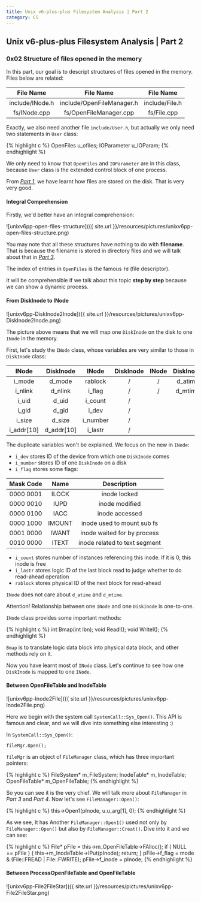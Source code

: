 ```yaml
---
title: Unix v6-plus-plus Filesystem Analysis | Part 2
category: CS
---
```


## Unix v6-plus-plus Filesystem Analysis | Part 2

### 0x02 Structure of files opened in the memory

In this part, our goal is to descript structures of files opened in the memory.  
Files below are related:

|File Name|File Name|File Name|
|:-:|:-:|:-:|
|include/INode.h|include/OpenFileManager.h|include/File.h|
|fs/INode.cpp|fs/OpenFileManager.cpp|fs/File.cpp|

Exactly, we also need another file `include/User.h`, but actually we only need two statements in `User` class:

{% highlight c %}
OpenFiles u_ofiles;
IOParameter u_IOParam;
{% endhighlight %}

We only need to know that `OpenFiles` and `IOParameter` are in this class, because `User` class is the extended control block of one process.

From *[Part 1](https://brant-ruan.github.io/cs/2017/03/22/UnixV6ppFSReport.html)*, we have learnt how files are stored on the disk. That is very very good.

#### Integral Comprehension

Firstly, we'd better have an integral comprehension:

![unixv6pp-open-files-structure]({{ site.url }}/resources/pictures/unixv6pp-open-files-structure.png)

You may note that all these structures have nothing to do with **filename**. That is because the filename is stored in directory files and we will talk about that in *[Part 3](https://brant-ruan.github.io/cs/2017/04/11/UnixV6ppFSReport3.html)*.

The index of entries in `OpenFiles` is the famous `fd` (file descriptor).

It will be comprehensible if we talk about this topic **step by step** because we can show a dynamic process.

#### From DiskInode to INode

![unixv6pp-DiskInode2Inode]({{ site.url }}/resources/pictures/unixv6pp-DiskInode2Inode.png)

The picture above means that we will map one `DiskInode` on the disk to one `INode` in the memory.

First, let's study the `INode` class, whose variables are very similar to those in `DiskInode` class:

|INode|DiskInode|INode|DiskInode|INode|DiskInode|
|:-:|:-:|:-:|:-:|:-:|:-:|
|i_mode|d_mode|rablock|/|/|d_atime|
|i_nlink|d_nlink|i_flag|/|/|d_mtime|
|i_uid|d_uid|i_count|/|||
|i_gid|d_gid|i_dev|/|||
|i_size|d_size|i_number|/|||
|i_addr[10]|d_addr[10]|i_lastr|/|||

The duplicate variables won't be explained. We focus on the new in `INode`:

- `i_dev` stores ID of the device from which one `DiskInode` comes
- `i_number` stores ID of one `DiskInode` on a disk
- `i_flag` stores some flags:

|Mask Code|Name|Description|
|:-:|:-:|:-:|
|0000 0001|ILOCK|inode locked|
|0000 0010|IUPD|inode modified|
|0000 0100|IACC|inode accessed|
|0000 1000|IMOUNT|inode used to mount sub fs|
|0001 0000|IWANT|inode waited for by process|
|0010 0000|ITEXT|inode related to text segment|

- `i_count` stores number of instances referencing this inode. If it is 0, this inode is free
- `i_lastr` stores logic ID of the last block read to judge whether to do read-ahead operation
- `rablock` stores physical ID of the next block for read-ahead

`INode` does not care about `d_atime` and `d_mtime`.

Attention! Relationship between one `INode` and one `DiskInode` is one-to-one.

`INode` class provides some important methods:

{% highlight c %}
int Bmap(int lbn);
void ReadI();
void WriteI();
{% endhighlight %}

`Bmap` is to translate logic data block into physical data block, and other methods rely on it.


Now you have learnt most of `INode` class. Let's continue to see how one `DiskInode` is mapped to one `INode`.

#### Between OpenFileTable and InodeTable

![unixv6pp-Inode2File]({{ site.url }}/resources/pictures/unixv6pp-Inode2File.png)

Here we begin with the system call `SystemCall::Sys_Open()`. This API is famous and clear, and we will dive into something else interesting :)

In `SystemCall::Sys_Open()`:

```
fileMgr.Open();
```

`fileMgr` is an object of `FileManager` class, which has three important pointers:

{% highlight c %}
FileSystem* m_FileSystem;
InodeTable* m_InodeTable;
OpenFileTable* m_OpenFileTable;
{% endhighlight %}

So you can see it is the very chief. We will talk more about `FileManager` in *Part 3* and *Part 4*. Now let's see `FileManager::Open()`:

{% highlight c %}
this->Open1(pInode, u.u_arg[1], 0);
{% endhighlight %}

As we see, It has Another `FileManager::Open1()` used not only by `FileManager::Open()` but also by `FileManager::Creat()`. Dive into it and we can see:

{% highlight c %}
File* pFile = this->m_OpenFileTable->FAlloc();
if ( NULL == pFile )
{
	this->m_InodeTable->IPut(pInode);
	return;
}
pFile->f_flag = mode & (File::FREAD | File::FWRITE);
pFile->f_inode = pInode;
{% endhighlight %}

#### Between ProcessOpenFileTable and OpenFileTable

![unixv6pp-File2FileStar]({{ site.url }}/resources/pictures/unixv6pp-File2FileStar.png)
